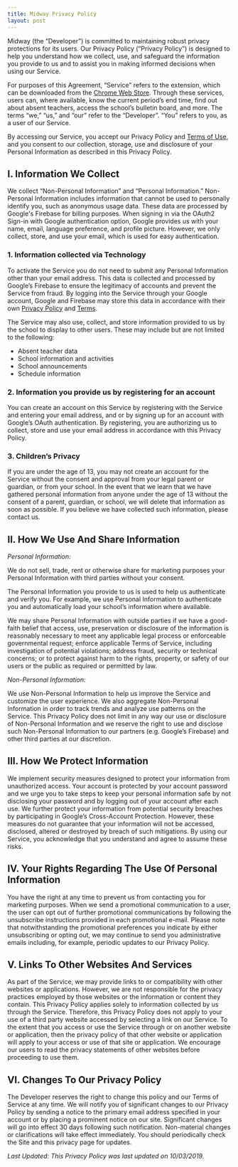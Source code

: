 ```yaml
---
title: Midway Privacy Policy
layout: post
---
```


Midway (the “Developer”) is committed to maintaining robust privacy protections for its users. Our Privacy Policy (“Privacy Policy”) is designed to help you understand how we collect, use, and safeguard the information you provide to us and to assist you in making informed decisions when using our Service.  

For purposes of this Agreement, “Service” refers to the extension, which can be downloaded from the [Chrome Web Store](https://chrome.google.com/webstore/detail/midway/cgibedogghadelndgfacffoociffapii).
Through these services, users can, where available, know the current period’s end time, find out about absent teachers, access the school’s bulletin board, and more.
The terms “we,” “us,” and “our” refer to the “Developer”.
“You” refers to you, as a user of our Service. 

By accessing our Service, you accept our Privacy Policy and [Terms of Use](https://gliu20.github.io/midway/terms), and you consent to our collection, storage, use and disclosure of your Personal Information as described in this Privacy Policy.

## I. Information We Collect

We collect “Non-Personal Information” and “Personal Information.” Non-Personal Information includes information that cannot be used to personally identify you, such as anonymous usage data. These data are processed by Google's Firebase for billing purposes. When signing in via the OAuth2 Sign-in with Google authentication option, Google provides us with your name, email, language preference, and profile picture. However, we only collect, store, and use your email, which is used for easy authentication.

### 1. Information collected via Technology

To activate the Service you do not need to submit any Personal Information other than your email address. This data is collected and processed by Google’s Firebase to ensure the legitimacy of accounts and prevent the Service from fraud. By logging into the Service through your Google account, Google and Firebase may store this data in accordance with their own [Privacy Policy](https://accounts.google.com/TOS?loc=US&hl=en&privacy=true) and [Terms](https://accounts.google.com/TOS?loc=US&hl=en).

The Service may also use, collect, and store information provided to us by the school to display to other users. These may include but are not limited to the following:
* Absent teacher data
* School information and activities
* School announcements
* Schedule information

### 2. Information you provide us by registering for an account

You can create an account on this Service by registering with the Service and entering your email address, and or by signing up for an account with Google’s OAuth authentication. By registering, you are authorizing us to collect, store and use your email address in accordance with this Privacy Policy.

### 3. Children’s Privacy

If you are under the age of 13, you may not create an account for the Service without the consent and approval from your legal parent or guardian, or from your school. In the event that we learn that we have gathered personal information from anyone under the age of 13 without the consent of a parent, guardian, or school, we will delete that information as soon as possible. If you believe we have collected such information, please contact us. 

## II. How We Use And Share Information

*Personal Information:*

We do not sell, trade, rent or otherwise share for marketing purposes your Personal Information with third parties without your consent. 

The Personal Information you provide to us is used to help us authenticate and verify you. For example, we use Personal Information to authenticate you and automatically load your school’s information where available.

We may share Personal Information with outside parties if we have a good-faith belief that access, use, preservation or disclosure of the information is reasonably necessary to meet any applicable legal process or enforceable governmental request; enforce applicable Terms of Service, including investigation of potential violations; address fraud, security or technical concerns; or to protect against harm to the rights, property, or safety of our users or the public as required or permitted by law. 

*Non-Personal Information:*

We use Non-Personal Information to help us improve the Service and customize the user experience. We also aggregate Non-Personal Information in order to track trends and analyze use patterns on the Service. This Privacy Policy does not limit in any way our use or disclosure of Non-Personal Information and we reserve the right to use and disclose such Non-Personal Information to our partners (e.g. Google’s Firebase) and other third parties at our discretion.


## III. How We Protect Information

We implement security measures designed to protect your information from unauthorized access. Your account is protected by your account password and we urge you to take steps to keep your personal information safe by not disclosing your password and by logging out of your account after each use. We further protect your information from potential security breaches by participating in Google’s Cross-Account Protection. However, these measures do not guarantee that your information will not be accessed, disclosed, altered or destroyed by breach of such mitigations. By using our Service, you acknowledge that you understand and agree to assume these risks.

## IV. Your Rights Regarding The Use Of Personal Information

You have the right at any time to prevent us from contacting you for marketing purposes. When we send a promotional communication to a user, the user can opt out of further promotional communications by following the unsubscribe instructions provided in each promotional e-mail. Please note that notwithstanding the promotional preferences you indicate by either unsubscribing or opting out, we may continue to send you administrative emails including, for example, periodic updates to our Privacy Policy.

## V. Links To Other Websites And Services

As part of the Service, we may provide links to or compatibility with other websites or applications. However, we are not responsible for the privacy practices employed by those websites or the information or content they contain. This Privacy Policy applies solely to information collected by us through the Service. Therefore, this Privacy Policy does not apply to your use of a third party website accessed by selecting a link on our Service. To the extent that you access or use the Service through or on another website or application, then the privacy policy of that other website or application will apply to your access or use of that site or application. We encourage our users to read the privacy statements of other websites before proceeding to use them.

## VI. Changes To Our Privacy Policy

The Developer reserves the right to change this policy and our Terms of Service at any time.  We will notify you of significant changes to our Privacy Policy by sending a notice to the primary email address specified in your account or by placing a prominent notice on our site. Significant changes will go into effect 30 days following such notification. Non-material changes or clarifications will take effect immediately. You should periodically check the Site and this privacy page for updates.


*Last Updated: This Privacy Policy was last updated on 10/03/2019.*
